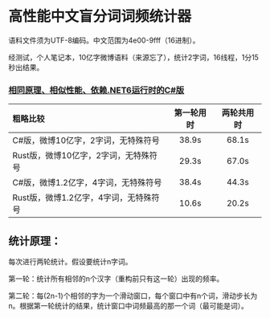# 高性能中文盲分词词频统计器

语料文件须为UTF-8编码。中文范围为4e00-9fff（16进制）。

经测试，个人笔记本，10亿字微博语料（来源忘了），统计2字词，16线程，1分15秒出结果。

### [相同原理、相似性能、依赖.NET6运行时的C#版](https://github.com/GarthTB/WordFreqCounter)

| 粗略比较 | 第一轮用时 | 两轮共用时 |
| :- | :-: | :-: |
| C#版，微博10亿字，2字词，无特殊符号 | 38.9s | 68.1s |
| Rust版，微博10亿字，2字词，无特殊符号 | 29.3s | 67.0s |
| C#版，微博1.2亿字，4字词，无特殊符号 | 38.4s | 44.3s |
| Rust版，微博1.2亿字，4字词，无特殊符号 | 10.6s | 20.2s |

## 统计原理：

每次进行两轮统计。假设要统计n字词。

第一轮：统计所有相邻的n个汉字（重构前只有这一轮）出现的频率。

第二轮：每(2n-1)个相邻的字为一个滑动窗口，每个窗口中有n个词，滑动步长为n。根据第一轮统计的结果，统计窗口中词频最高的那一个词（最可能是词）。
